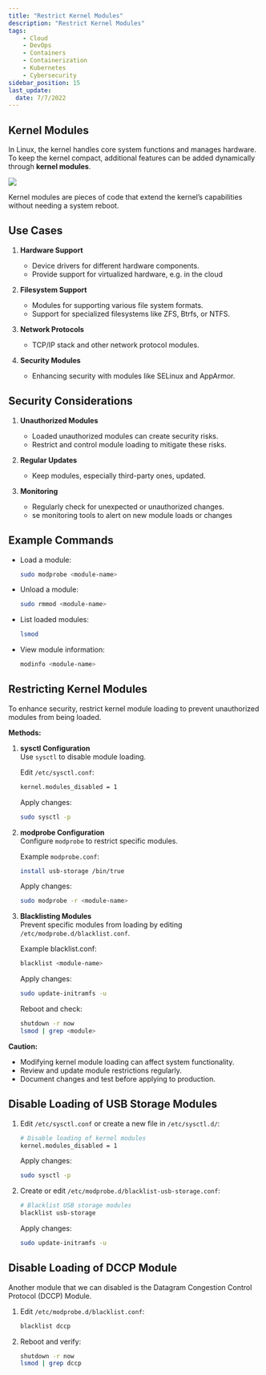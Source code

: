 ```yaml
---
title: "Restrict Kernel Modules"
description: "Restrict Kernel Modules"
tags:
    - Cloud
    - DevOps
    - Containers
    - Containerization
    - Kubernetes
    - Cybersecurity
sidebar_position: 15
last_update:
  date: 7/7/2022
---
```




## Kernel Modules 


In Linux, the kernel handles core system functions and manages hardware. To keep the kernel compact, additional features can be added dynamically through **kernel modules**.

<div class='img-center'>

![](/img/docs/kernel-modules-in-linux.png)

</div>


Kernel modules are pieces of code that extend the kernel’s capabilities without needing a system reboot.


## Use Cases

1. **Hardware Support**  
   - Device drivers for different hardware components.
   - Provide support for virtualized hardware, e.g. in the cloud

2. **Filesystem Support**  
   - Modules for supporting various file system formats.
   - Support for specialized filesystems like ZFS, Btrfs, or NTFS.

3. **Network Protocols**  
   - TCP/IP stack and other network protocol modules.

4. **Security Modules**  
   - Enhancing security with modules like SELinux and AppArmor.

## Security Considerations

1. **Unauthorized Modules**  
   - Loaded unauthorized modules can create security risks.
   - Restrict and control module loading to mitigate these risks.

2. **Regular Updates**  
   - Keep modules, especially third-party ones, updated.

3. **Monitoring**  
   - Regularly check for unexpected or unauthorized changes.
   - se monitoring tools to alert on new module loads or changes

## Example Commands

- Load a module:
  ```bash
  sudo modprobe <module-name>
  ```

- Unload a module:
  ```bash
  sudo rmmod <module-name>
  ```

- List loaded modules:
  ```bash
  lsmod
  ```

- View module information:
  ```bash
  modinfo <module-name>
  ```


## Restricting Kernel Modules

To enhance security, restrict kernel module loading to prevent unauthorized modules from being loaded.

**Methods:**

1. **sysctl Configuration**  
   Use `sysctl` to disable module loading.

   Edit `/etc/sysctl.conf`:
   ```bash
   kernel.modules_disabled = 1
   ```
   Apply changes:
   ```bash
   sudo sysctl -p
   ```

2. **modprobe Configuration**  
   Configure `modprobe` to restrict specific modules.

   Example `modprobe.conf`:
   ```bash
   install usb-storage /bin/true
   ```
   Apply changes:
   ```bash
   sudo modprobe -r <module-name>
   ```

3. **Blacklisting Modules**  
   Prevent specific modules from loading by editing `/etc/modprobe.d/blacklist.conf`.

   Example blacklist.conf:
   ```bash
   blacklist <module-name>
   ```
   Apply changes:
   ```bash
   sudo update-initramfs -u
   ```

   Reboot and check:
   ```bash
   shutdown -r now 
   lsmod | grep <module>
   ```


**Caution:**

- Modifying kernel module loading can affect system functionality.
- Review and update module restrictions regularly.
- Document changes and test before applying to production.


## Disable Loading of USB Storage Modules

1. Edit `/etc/sysctl.conf` or create a new file in `/etc/sysctl.d/`:
   ```bash
   # Disable loading of kernel modules
   kernel.modules_disabled = 1
   ```

   Apply changes:
   ```bash
   sudo sysctl -p
   ```

2. Create or edit `/etc/modprobe.d/blacklist-usb-storage.conf`:
   ```bash
   # Blacklist USB storage modules
   blacklist usb-storage
   ```

   Apply changes:
   ```bash
   sudo update-initramfs -u
   ```

## Disable Loading of DCCP Module   

Another module that we can disabled is the Datagram Congestion Control Protocol (DCCP) Module.

1. Edit `/etc/modprobe.d/blacklist.conf`:
   ```bash
   blacklist dccp
   ```
2. Reboot and verify:
   ```bash
   shutdown -r now 
   lsmod | grep dccp
   ```

 

 